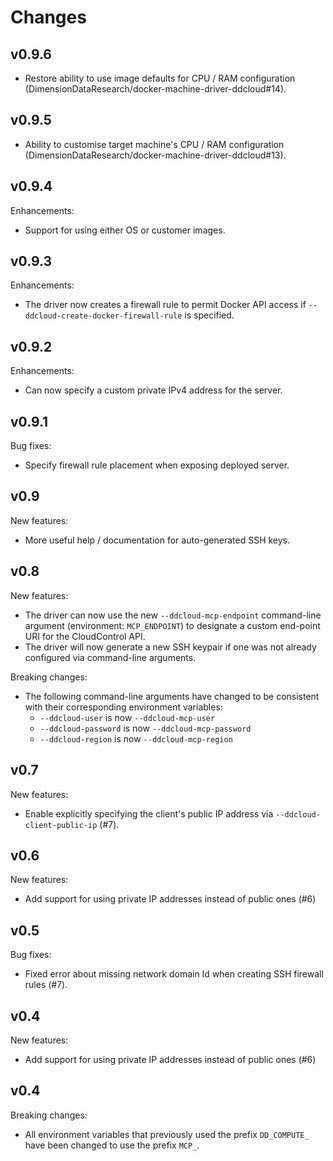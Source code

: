 # Changes

## v0.9.6

* Restore ability to use image defaults for CPU / RAM configuration (DimensionDataResearch/docker-machine-driver-ddcloud#14).

## v0.9.5

* Ability to customise target machine's CPU / RAM configuration (DimensionDataResearch/docker-machine-driver-ddcloud#13).

## v0.9.4

Enhancements:

* Support for using either OS or customer images.

## v0.9.3

Enhancements:

* The driver now creates a firewall rule to permit Docker API access if `--ddcloud-create-docker-firewall-rule` is specified.

## v0.9.2

Enhancements:

* Can now specify a custom private IPv4 address for the server.

## v0.9.1

Bug fixes:

* Specify firewall rule placement when exposing deployed server.

## v0.9

New features:

* More useful help / documentation for auto-generated SSH keys.

## v0.8

New features:

* The driver can now use the new `--ddcloud-mcp-endpoint` command-line argument (environment: `MCP_ENDPOINT`) to designate a custom end-point URI for the CloudControl API.
* The driver will now generate a new SSH keypair if one was not already configured via command-line arguments.

Breaking changes:

* The following command-line arguments have changed to be consistent with their corresponding environment variables:
  * `--ddcloud-user` is now `--ddcloud-mcp-user`
  * `--ddcloud-password` is now `--ddcloud-mcp-password`
  * `--ddcloud-region` is now `--ddcloud-mcp-region`

## v0.7

New features:

* Enable explicitly specifying the client's public IP address via `--ddcloud-client-public-ip` (#7).

## v0.6

New features:

* Add support for using private IP addresses instead of public ones (#6)

## v0.5

Bug fixes:

* Fixed error about missing network domain Id when creating SSH firewall rules (#7).

## v0.4

New features:

* Add support for using private IP addresses instead of public ones (#6)

## v0.4

Breaking changes:

* All environment variables that previously used the prefix `DD_COMPUTE_` have been changed to use the prefix `MCP_`.

